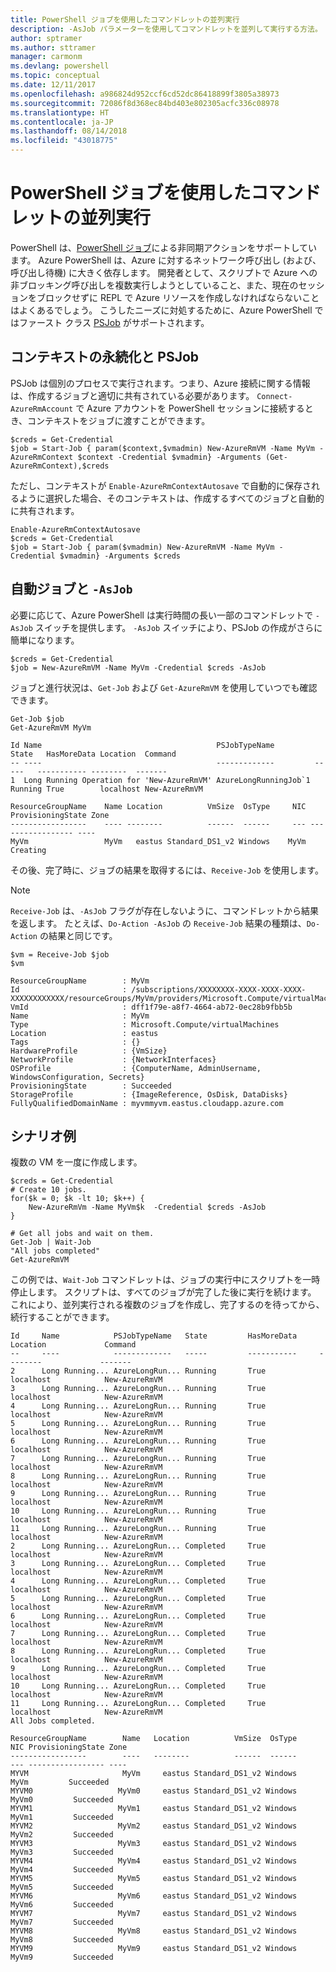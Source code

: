 ```yaml
---
title: PowerShell ジョブを使用したコマンドレットの並列実行
description: -AsJob パラメーターを使用してコマンドレットを並列して実行する方法。
author: sptramer
ms.author: sttramer
manager: carmonm
ms.devlang: powershell
ms.topic: conceptual
ms.date: 12/11/2017
ms.openlocfilehash: a986824d952ccf6cd52dc86418899f3805a38973
ms.sourcegitcommit: 72086f8d368ec84bd403e802305acfc336c08978
ms.translationtype: HT
ms.contentlocale: ja-JP
ms.lasthandoff: 08/14/2018
ms.locfileid: "43018775"
---
```

# <a name="running-cmdlets-in-parallel-using-powershell-jobs"></a>PowerShell ジョブを使用したコマンドレットの並列実行

PowerShell は、[PowerShell ジョブ](/powershell/module/microsoft.powershell.core/about/about_jobs)による非同期アクションをサポートしています。
Azure PowerShell は、Azure に対するネットワーク呼び出し (および、呼び出し待機) に大きく依存します。 開発者として、スクリプトで Azure への非ブロッキング呼び出しを複数実行しようとしていること、また、現在のセッションをブロックせずに REPL で Azure リソースを作成しなければならないことはよくあるでしょう。 こうしたニーズに対処するために、Azure PowerShell ではファースト クラス [PSJob](/powershell/module/microsoft.powershell.core/about/about_jobs) がサポートされます。

## <a name="context-persistence-and-psjobs"></a>コンテキストの永続化と PSJob

PSJob は個別のプロセスで実行されます。つまり、Azure 接続に関する情報は、作成するジョブと適切に共有されている必要があります。 `Connect-AzureRmAccount` で Azure アカウントを PowerShell セッションに接続するとき、コンテキストをジョブに渡すことができます。

```azurepowershell-interactive
$creds = Get-Credential
$job = Start-Job { param($context,$vmadmin) New-AzureRmVM -Name MyVm -AzureRmContext $context -Credential $vmadmin} -Arguments (Get-AzureRmContext),$creds
```

ただし、コンテキストが `Enable-AzureRmContextAutosave` で自動的に保存されるように選択した場合、そのコンテキストは、作成するすべてのジョブと自動的に共有されます。

```azurepowershell-interactive
Enable-AzureRmContextAutosave
$creds = Get-Credential
$job = Start-Job { param($vmadmin) New-AzureRmVM -Name MyVm -Credential $vmadmin} -Arguments $creds
```

## <a name="automatic-jobs-with--asjob"></a>自動ジョブと `-AsJob`

必要に応じて、Azure PowerShell は実行時間の長い一部のコマンドレットで `-AsJob` スイッチを提供します。
`-AsJob` スイッチにより、PSJob の作成がさらに簡単になります。

```azurepowershell-interactive
$creds = Get-Credential
$job = New-AzureRmVM -Name MyVm -Credential $creds -AsJob
```

ジョブと進行状況は、`Get-Job` および `Get-AzureRmVM` を使用していつでも確認できます。

```azurepowershell-interactive
Get-Job $job
Get-AzureRmVM MyVm
```

```output
Id Name                                       PSJobTypeName         State   HasMoreData Location  Command
-- ----                                       -------------         -----   ----------- --------  -------
1  Long Running Operation for 'New-AzureRmVM' AzureLongRunningJob`1 Running True        localhost New-AzureRmVM

ResourceGroupName    Name Location          VmSize  OsType     NIC ProvisioningState Zone
-----------------    ---- --------          ------  ------     --- ----------------- ----
MyVm                 MyVm   eastus Standard_DS1_v2 Windows    MyVm          Creating
```

その後、完了時に、ジョブの結果を取得するには、`Receive-Job` を使用します。

> [!NOTE]
> `Receive-Job` は、`-AsJob` フラグが存在しないように、コマンドレットから結果を返します。
> たとえば、`Do-Action -AsJob` の `Receive-Job` 結果の種類は、`Do-Action` の結果と同じです。

```azurepowershell-interactive
$vm = Receive-Job $job
$vm
```

```output
ResourceGroupName        : MyVm
Id                       : /subscriptions/XXXXXXXX-XXXX-XXXX-XXXX-XXXXXXXXXXXX/resourceGroups/MyVm/providers/Microsoft.Compute/virtualMachines/MyVm
VmId                     : dff1f79e-a8f7-4664-ab72-0ec28b9fbb5b
Name                     : MyVm
Type                     : Microsoft.Compute/virtualMachines
Location                 : eastus
Tags                     : {}
HardwareProfile          : {VmSize}
NetworkProfile           : {NetworkInterfaces}
OSProfile                : {ComputerName, AdminUsername, WindowsConfiguration, Secrets}
ProvisioningState        : Succeeded
StorageProfile           : {ImageReference, OsDisk, DataDisks}
FullyQualifiedDomainName : myvmmyvm.eastus.cloudapp.azure.com
```

## <a name="example-scenarios"></a>シナリオ例

複数の VM を一度に作成します。

```azurepowershell-interactive
$creds = Get-Credential
# Create 10 jobs.
for($k = 0; $k -lt 10; $k++) {
    New-AzureRmVm -Name MyVm$k  -Credential $creds -AsJob
}

# Get all jobs and wait on them.
Get-Job | Wait-Job
"All jobs completed"
Get-AzureRmVM
```

この例では、`Wait-Job` コマンドレットは、ジョブの実行中にスクリプトを一時停止します。 スクリプトは、すべてのジョブが完了した後に実行を続けます。 これにより、並列実行される複数のジョブを作成し、完了するのを待ってから、続行することができます。

```output
Id     Name            PSJobTypeName   State         HasMoreData     Location             Command
--     ----            -------------   -----         -----------     --------             -------
2      Long Running... AzureLongRun... Running       True            localhost            New-AzureRmVM
3      Long Running... AzureLongRun... Running       True            localhost            New-AzureRmVM
4      Long Running... AzureLongRun... Running       True            localhost            New-AzureRmVM
5      Long Running... AzureLongRun... Running       True            localhost            New-AzureRmVM
6      Long Running... AzureLongRun... Running       True            localhost            New-AzureRmVM
7      Long Running... AzureLongRun... Running       True            localhost            New-AzureRmVM
8      Long Running... AzureLongRun... Running       True            localhost            New-AzureRmVM
9      Long Running... AzureLongRun... Running       True            localhost            New-AzureRmVM
10     Long Running... AzureLongRun... Running       True            localhost            New-AzureRmVM
11     Long Running... AzureLongRun... Running       True            localhost            New-AzureRmVM
2      Long Running... AzureLongRun... Completed     True            localhost            New-AzureRmVM
3      Long Running... AzureLongRun... Completed     True            localhost            New-AzureRmVM
4      Long Running... AzureLongRun... Completed     True            localhost            New-AzureRmVM
5      Long Running... AzureLongRun... Completed     True            localhost            New-AzureRmVM
6      Long Running... AzureLongRun... Completed     True            localhost            New-AzureRmVM
7      Long Running... AzureLongRun... Completed     True            localhost            New-AzureRmVM
8      Long Running... AzureLongRun... Completed     True            localhost            New-AzureRmVM
9      Long Running... AzureLongRun... Completed     True            localhost            New-AzureRmVM
10     Long Running... AzureLongRun... Completed     True            localhost            New-AzureRmVM
11     Long Running... AzureLongRun... Completed     True            localhost            New-AzureRmVM
All Jobs completed.

ResourceGroupName        Name   Location          VmSize  OsType           NIC ProvisioningState Zone
-----------------        ----   --------          ------  ------           --- ----------------- ----
MYVM                     MyVm     eastus Standard_DS1_v2 Windows          MyVm         Succeeded
MYVM0                   MyVm0     eastus Standard_DS1_v2 Windows         MyVm0         Succeeded
MYVM1                   MyVm1     eastus Standard_DS1_v2 Windows         MyVm1         Succeeded
MYVM2                   MyVm2     eastus Standard_DS1_v2 Windows         MyVm2         Succeeded
MYVM3                   MyVm3     eastus Standard_DS1_v2 Windows         MyVm3         Succeeded
MYVM4                   MyVm4     eastus Standard_DS1_v2 Windows         MyVm4         Succeeded
MYVM5                   MyVm5     eastus Standard_DS1_v2 Windows         MyVm5         Succeeded
MYVM6                   MyVm6     eastus Standard_DS1_v2 Windows         MyVm6         Succeeded
MYVM7                   MyVm7     eastus Standard_DS1_v2 Windows         MyVm7         Succeeded
MYVM8                   MyVm8     eastus Standard_DS1_v2 Windows         MyVm8         Succeeded
MYVM9                   MyVm9     eastus Standard_DS1_v2 Windows         MyVm9         Succeeded
```
